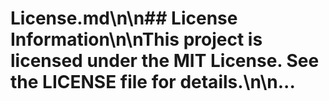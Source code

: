 # License.md\n\n## License Information\n\nThis project is licensed under the MIT License. See the LICENSE file for details.\n\n...
